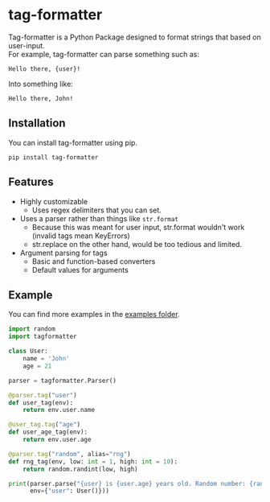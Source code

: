 # tag-formatter
Tag-formatter is a Python Package designed to format strings that based on user-input.  
For example, tag-formatter can parse something such as:
```
Hello there, {user}!
```
Into something like:
```
Hello there, John!
```
## Installation
You can install tag-formatter using pip.
```
pip install tag-formatter
```
## Features
- Highly customizable
    - Uses regex delimiters that you can set.
- Uses a parser rather than things like `str.format`
    - Because this was meant for user input, str.format wouldn't work (invalid tags mean KeyErrors)
    - str.replace on the other hand, would be too tedious and limited.
- Argument parsing for tags
    - Basic and function-based converters
    - Default values for arguments
## Example
You can find more examples in the [examples folder](https://github.com/jay3332/tag-formatter/tree/master/examples).
```py
import random
import tagformatter

class User:
    name = 'John'
    age = 21

parser = tagformatter.Parser()

@parser.tag("user")
def user_tag(env):
    return env.user.name

@user_tag.tag("age")
def user_age_tag(env):
    return env.user.age

@parser.tag("random", alias="rng")
def rng_tag(env, low: int = 1, high: int = 10):
    return random.randint(low, high)

print(parser.parse("{user} is {user.age} years old. Random number: {random:1, 20}", 
      env={"user": User()}))
```